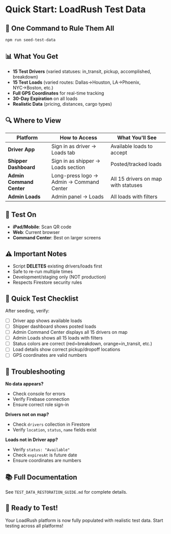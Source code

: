# Quick Start: LoadRush Test Data

## 🚀 One Command to Rule Them All

```bash
npm run seed-test-data
```

## 📊 What You Get

- **15 Test Drivers** (varied statuses: in_transit, pickup, accomplished, breakdown)
- **15 Test Loads** (varied routes: Dallas→Houston, LA→Phoenix, NYC→Boston, etc.)
- **Full GPS Coordinates** for real-time tracking
- **30-Day Expiration** on all loads
- **Realistic Data** (pricing, distances, cargo types)

## 🔍 Where to View

| Platform | How to Access | What You'll See |
|----------|---------------|-----------------|
| **Driver App** | Sign in as driver → Loads tab | Available loads to accept |
| **Shipper Dashboard** | Sign in as shipper → Loads section | Posted/tracked loads |
| **Admin Command Center** | Long-press logo → Admin → Command Center | All 15 drivers on map with statuses |
| **Admin Loads** | Admin panel → Loads | All loads with filters |

## 📱 Test On

- **iPad/Mobile**: Scan QR code
- **Web**: Current browser
- **Command Center**: Best on larger screens

## ⚠️ Important Notes

- Script **DELETES** existing drivers/loads first
- Safe to re-run multiple times
- Development/staging only (NOT production)
- Respects Firestore security rules

## 🎯 Quick Test Checklist

After seeding, verify:
- [ ] Driver app shows available loads
- [ ] Shipper dashboard shows posted loads
- [ ] Admin Command Center displays all 15 drivers on map
- [ ] Admin Loads shows all 15 loads with filters
- [ ] Status colors are correct (red=breakdown, orange=in_transit, etc.)
- [ ] Load details show correct pickup/dropoff locations
- [ ] GPS coordinates are valid numbers

## 🐛 Troubleshooting

**No data appears?**
- Check console for errors
- Verify Firebase connection
- Ensure correct role sign-in

**Drivers not on map?**
- Check `drivers` collection in Firestore
- Verify `location`, `status`, `name` fields exist

**Loads not in Driver app?**
- Verify `status: "Available"`
- Check `expiresAt` is future date
- Ensure coordinates are numbers

## 📚 Full Documentation

See `TEST_DATA_RESTORATION_GUIDE.md` for complete details.

## 🎉 Ready to Test!

Your LoadRush platform is now fully populated with realistic test data. Start testing across all platforms!

